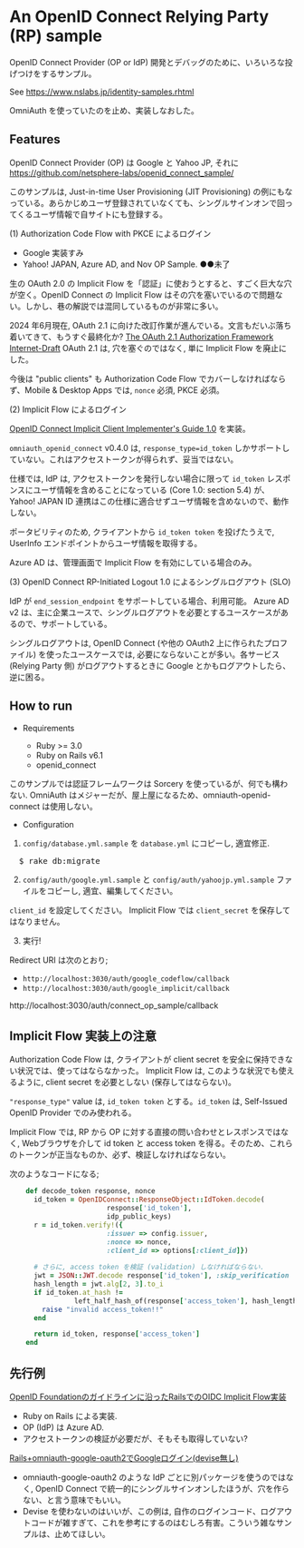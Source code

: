 
# An OpenID Connect Relying Party (RP) sample

OpenID Connect Provider (OP or IdP) 開発とデバッグのために、いろいろな投げつけをするサンプル。

See https://www.nslabs.jp/identity-samples.rhtml

OmniAuth を使っていたのを止め、実装しなおした。



## Features

OpenID Connect Provider (OP) は Google と Yahoo JP, それに https://github.com/netsphere-labs/openid_connect_sample/

このサンプルは, Just-in-time User Provisioning (JIT Provisioning) の例にもなっている。あらかじめユーザ登録されていなくても、シングルサインオンで回ってくるユーザ情報で自サイトにも登録する。


(1) Authorization Code Flow with PKCE によるログイン

 - Google 実装すみ
 - Yahoo! JAPAN, Azure AD, and Nov OP Sample.  ●●未了

生の OAuth 2.0 の Implicit Flow を「認証」に使おうとすると、すごく巨大な穴が空く。OpenID Connect の Implicit Flow はその穴を塞いでいるので問題ない。しかし、巷の解説では混同しているものが非常に多い。

2024 年6月現在, OAuth 2.1 に向けた改訂作業が進んでいる。文言もだいぶ落ち着いてきて、もうすぐ最終化か? [The OAuth 2.1 Authorization Framework Internet-Draft](https://datatracker.ietf.org/doc/html/draft-ietf-oauth-v2-1-11)
OAuth 2.1 は, 穴を塞ぐのではなく, 単に Implicit Flow を廃止にした。

今後は "public clients" も Authorization Code Flow でカバーしなければならず、Mobile & Desktop Apps では, `nonce` 必須, PKCE 必須。



(2) Implicit Flow によるログイン

[OpenID Connect Implicit Client Implementer's Guide 1.0](https://openid.net/specs/openid-connect-implicit-1_0.html) を実装。

`omniauth_openid_connect` v0.4.0 は, <code>response_type=id_token</code> しかサポートしていない。これはアクセストークンが得られず、妥当ではない。

仕様では, IdP は, アクセストークンを発行しない場合に限って <code>id_token</code> レスポンスにユーザ情報を含めることになっている (Core 1.0: section 5.4) が、Yahoo! JAPAN ID 連携はこの仕様に適合せずユーザ情報を含めないので、動作しない。

ポータビリティのため, クライアントから `id_token token` を投げたうえで, UserInfo エンドポイントからユーザ情報を取得する。

Azure AD は、管理画面で Implicit Flow を有効にしている場合のみ。



(3) OpenID Connect RP-Initiated Logout 1.0 によるシングルログアウト (SLO)

IdP が <code>end_session_endpoint</code> をサポートしている場合、利用可能。
Azure AD v2 は、主に企業ユースで、シングルログアウトを必要とするユースケースがあるので、サポートしている。

シングルログアウトは, OpenID Connect (や他の OAuth2 上に作られたプロファイル) を使ったユースケースでは, 必要にならないことが多い。各サービス (Relying Party 側) がログアウトするときに Google とかもログアウトしたら、逆に困る。




## How to run

* Requirements

  - Ruby  >= 3.0
  - Ruby on Rails v6.1 
  - openid_connect

このサンプルでは認証フレームワークは Sorcery を使っているが、何でも構わない. 
OmniAuth はメジャーだが、屋上屋になるため、omniauth-openid-connect は使用しない。


* Configuration

1) `config/database.yml.sample` を `database.yml` にコピーし, 適宜修正.

<pre>
  $ <kbd>rake db:migrate</kbd>
</pre>


2) `config/auth/google.yml.sample` と `config/auth/yahoojp.yml.sample` ファイルをコピーし, 適宜、編集してください。

  `client_id` を設定してください。
  Implicit Flow では `client_secret` を保存してはなりません。
  


3) 実行!

Redirect URI は次のとおり;
 - `http://localhost:3030/auth/google_codeflow/callback`
 - `http://localhost:3030/auth/google_implicit/callback`
 
http://localhost:3030/auth/connect_op_sample/callback



## Implicit Flow 実装上の注意

Authorization Code Flow は, クライアントが client secret を安全に保持できない状況では、使ってはならなかった。
Implicit Flow は, このような状況でも使えるように, client secret を必要としない (保存してはならない)。

`"response_type"` value は, `id_token token` とする。`id_token` は, Self-Issued OpenID Provider でのみ使われる。

Implicit Flow では, RP から OP に対する直接の問い合わせとレスポンスではなく, Webブラウザを介して id token と access token を得る。そのため、これらのトークンが正当なものか、必ず、検証しなければならない。

次のようなコードになる;

```ruby
    def decode_token response, nonce
      id_token = OpenIDConnect::ResponseObject::IdToken.decode(
                        response['id_token'],
                        idp_public_keys)
      r = id_token.verify!({
                        :issuer => config.issuer,
                        :nonce => nonce,
                        :client_id => options[:client_id]})
    
      # さらに, access token を検証 (validation) しなければならない.
      jwt = JSON::JWT.decode response['id_token'], :skip_verification
      hash_length = jwt.alg[2, 3].to_i
      if id_token.at_hash !=
                left_half_hash_of(response['access_token'], hash_length)
        raise "invalid access_token!!"
      end

      return id_token, response['access_token']
    end
```



## 先行例

[OpenID Foundationのガイドラインに沿ったRailsでのOIDC Implicit Flow実装](https://selmertsx.hatenablog.com/entry/2018/08/22/104510)
 - Ruby on Rails による実装.
 - OP (IdP) は Azure AD.
 - アクセストークンの検証が必要だが、そもそも取得していない?


[Rails+omniauth-google-oauth2でGoogleログイン(devise無し)](https://zenn.dev/batacon/articles/e9b4a88ede2889)
 - omniauth-google-oauth2 のような IdP ごとに別パッケージを使うのではなく, OpenID Connect で統一的にシングルサインオンしたほうが、穴を作らない、と言う意味でもいい。
 - Devise を使わないのはいいが、この例は, 自作のログインコード、ログアウトコードが雑すぎて、これを参考にするのはむしろ有害。こういう雑なサンプルは、止めてほしい。


